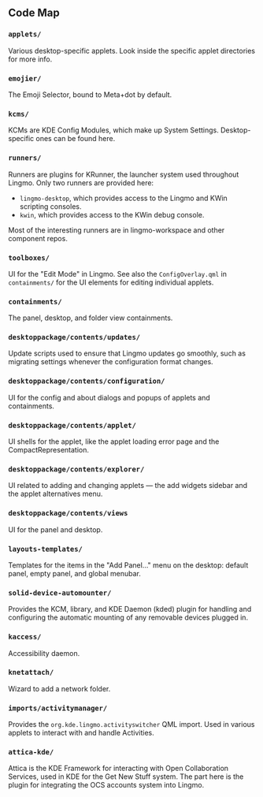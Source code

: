 ## Code Map

### `applets/`

Various desktop-specific applets. Look inside the specific applet directories for more info.

### `emojier/`

The Emoji Selector, bound to Meta+dot by default.

### `kcms/`

KCMs are KDE Config Modules, which make up System Settings. Desktop-specific ones can be found here.

### `runners/`

Runners are plugins for KRunner, the launcher system used throughout Lingmo. Only two runners are provided here:

- `lingmo-desktop`, which provides access to the Lingmo and KWin scripting consoles.
- `kwin`, which provides access to the KWin debug console.

Most of the interesting runners are in lingmo-workspace and other component repos.

### `toolboxes/`

UI for the "Edit Mode" in Lingmo. See also the `ConfigOverlay.qml` in `containments/` for the UI elements for editing individual applets.

### `containments/`

The panel, desktop, and folder view containments.

### `desktoppackage/contents/updates/`

Update scripts used to ensure that Lingmo updates go smoothly, such as migrating settings whenever the configuration format changes.

### `desktoppackage/contents/configuration/`

UI for the config and about dialogs and popups of applets and containments.

### `desktoppackage/contents/applet/`

UI shells for the applet, like the applet loading error page and the CompactRepresentation.

### `desktoppackage/contents/explorer/`

UI related to adding and changing applets — the add widgets sidebar and the applet alternatives menu.

### `desktoppackage/contents/views`

UI for the panel and desktop.

### `layouts-templates/`

Templates for the items in the "Add Panel…" menu on the desktop: default panel, empty panel, and global menubar.

### `solid-device-automounter/`

Provides the KCM, library, and KDE Daemon (kded) plugin for handling and configuring the automatic mounting of any removable devices plugged in.

### `kaccess/`

Accessibility daemon.

### `knetattach/`

Wizard to add a network folder.

### `imports/activitymanager/`

Provides the `org.kde.lingmo.activityswitcher` QML import. Used in various applets to interact with and handle Activities.

### `attica-kde/`

Attica is the KDE Framework for interacting with Open Collaboration Services, used in KDE for the Get New Stuff system. The part here is the plugin for integrating the OCS accounts system into Lingmo.